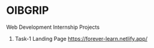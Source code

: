 # OIBGRIP
Web Development Internship Projects

1. Task-1 Landing Page 
https://forever-learn.netlify.app/
